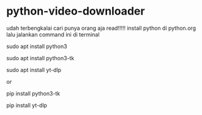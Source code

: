 # python-video-downloader
udah terbengkalai cari punya orang aja
read!!!!!
install python di python.org
lalu jalankan command ini di terminal

sudo apt install python3

sudo apt install python3-tk

sudo apt install yt-dlp

or 

pip install python3-tk

pip install yt-dlp

